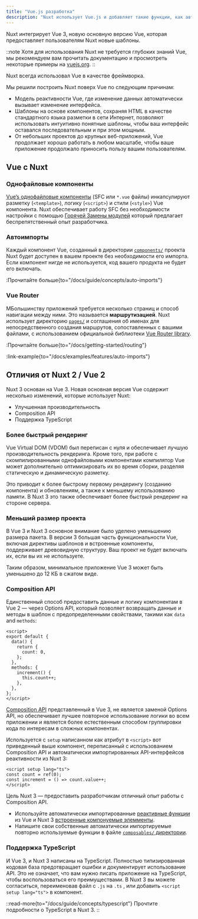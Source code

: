 ```yaml
---
title: "Vue.js разработка"
description: "Nuxt использует Vue.js и добавляет такие функции, как автоматический импорт компонентов, файловую маршрутизацию и компоновку для более удобного использования SSR."
---
```


Nuxt интегрирует Vue 3, новую основную версию Vue, которая предоставляет пользователям Nuxt новые шаблоны.

::note
Хотя для использования Nuxt не требуется глубоких знаний Vue, мы рекомендуем вам прочитать документацию и просмотреть некоторые примеры на [vuejs.org](https://vuejs.org).
::

Nuxt всегда использовал Vue в качестве фреймворка.

Мы решили построить Nuxt поверх Vue по следующим причинам:

- Модель реактивности Vue, где изменение данных автоматически вызывает изменение интерфейса.
- Шаблоны на основе компонентов, сохраняя HTML в качестве стандартного языка разметки в сети Интернет, позволяют использовать интуитивно понятные шаблоны, чтобы ваш интерфейс оставался последовательным и при этом мощным.
- От небольших проектов до крупных веб-приложений, Vue продолжает хорошо работать в любом масштабе, чтобы ваше приложение продолжало приносить пользу вашим пользователям.

## Vue с Nuxt

### Однофайловые компоненты

[Vue’s однофайловые компоненты](https://v3.vuejs.org/guide/single-file-component.html) (SFC или `*.vue` файлы) инкапсулируют разметку (`<template>`), логику (`<script>`) и стили (`<style>`) Vue компонента. Nuxt обеспечивает работу SFC без необходимости настройки с помощью [Горячей Замены модулей](https://vitejs.dev/guide/features.html#hot-module-replacement) который предлагает беспрепятственный опыт разработчика.

### Автоимпорты

Каждый компонент Vue, созданный в директории [`components/`](/docs/guide/directory-structure/components) проекта Nuxt будет доступен в вашем проекте без необходимости его импорта. Если компонент нигде не используется, код вашего продукта не будет его включать.

:Прочитайте больше{to="/docs/guide/concepts/auto-imports"}

### Vue Router

MБольшинству приложений требуется несколько страниц и способ навигации между ними. Это называется **маршрутизацией**. Nuxt использует директорию [`pages/`](/docs/guide/directory-structure/pages) и соглашения об именах для непосредственного создания маршрутов, сопоставленных с вашими файлами, с использованием официальной библиотеки [Vue Router library](https://router.vuejs.org).

:Прочитайте больше{to="/docs/getting-started/routing"}

:link-example{to="/docs/examples/features/auto-imports"}

## Отличия от Nuxt 2 / Vue 2

Nuxt 3 основан на Vue 3. Новая основная версия Vue содержит несколько изменений, которые использует Nuxt:

- Улучшенная производительность
- Composition API
- Поддержка TypeScript

### Более быстрый рендеринг

Vue Virtual DOM (VDOM) был переписан с нуля и обеспечивает лучшую производительность рендеринга. Кроме того, при работе с скомпилированными однофайловыми компонентами компилятор Vue может дополнительно оптимизировать их во время сборки, разделяя статическую и динамическую разметку.

Это приводит к более быстрому первому рендерингу (созданию компонента) и обновлениям, а также к меньшему использованию памяти. В Nuxt 3 это также обеспечивает более быстрый рендеринг на стороне сервера.

### Меньший размер проекта

В Vue 3 и Nuxt 3 основное внимание было уделено уменьшению размера пакета. В версии 3 большая часть функциональности Vue, включая директивы шаблонов и встроенные компоненты, поддерживает древовидную структуру. Ваш проект не будет включать их, если вы их не используете.

Таким образом, минимальное приложение Vue 3 может быть уменьшено до 12 КБ в сжатом виде.

### Composition API

Единственный способ предоставить данные и логику компонентам в Vue 2 — через Options API, который позволяет возвращать данные и методы в шаблон с предопределенными свойствами, такими как `data` and `methods`:

```vue twoslash
<script>
export default {
  data() {
    return {
      count: 0,
    };
  },
  methods: {
    increment() {
      this.count++;
    },
  },
};
</script>
```

[Composition API](https://vuejs.org/guide/extras/composition-api-faq.html) представленный в Vue 3, не является заменой Options API, но обеспечивает лучшее повторное использование логики во всем приложении и является более естественным способом группировки кода по интересам в сложных компонентах.

Используется с `setup` написанном как атрибут в `<script>` вот приведенный выше компонент, переписанный с использованием Composition API и автоматически импортированных API-интерфейсов реактивности из Nuxt 3:

```vue twoslash [components/Counter.vue]
<script setup lang="ts">
const count = ref(0);
const increment = () => count.value++;
</script>
```

Цель Nuxt 3 — предоставить разработчикам отличный опыт работы с Composition API.

- Используйте автоматически импортированные [реактивные функции](https://vuejs.org/api/reactivity-core.html) из Vue и Nuxt 3 [встроенные компонуемые элемменты](/docs/api/composables/use-async-data).
- Напишите свои собственные автоматически импортируемые повторно используемые функции в файле [`composables/` директории](/docs/guide/directory-structure/composables).

### Поддержка TypeScript

И Vue 3, и Nuxt 3 написаны на TypeScript. Полностью типизированная кодовая база предотвращает ошибки и документирует использование API. Это не означает, что вам нужно писать приложение на TypeScript, чтобы воспользоваться его преимуществами. В Nuxt 3 вы можете согласиться, переименовав файл с `.js` на `.ts` , или добавить `<script setup lang="ts">` в компонент.

::read-more{to="/docs/guide/concepts/typescript"}
Прочтите подробности о TypeScript в Nuxt 3.
::
